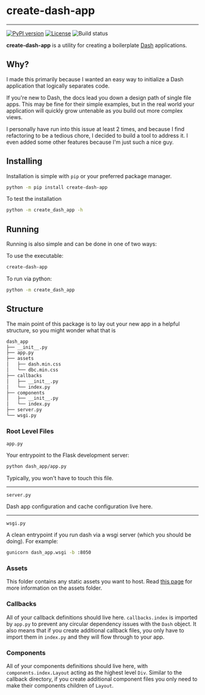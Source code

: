 # create-dash-app
***
[![PyPI version](https://badge.fury.io/py/create-dash-app.svg)](https://badge.fury.io/py/create-dash-app)
[![License](https://img.shields.io/badge/License-BSD_3--Clause-blue.svg)](https://opensource.org/licenses/BSD-3-Clause)
![Build status](https://github.com/eliwoods/create-dash-app/actions/workflows/main.yml/badge.svg)



**create-dash-app** is a utility for creating a boilerplate [Dash](https://dash.plotly.com/) applications.

## Why?

I made this primarily because I wanted an easy way to initialize a Dash application that logically separates code.

If you're new to Dash, the docs lead you down a design path of single file apps. This may be fine for their simple 
examples, but in the real world your application will quickly grow untenable as you build out more complex views.

I personally have run into this issue at least 2 times, and because I find refactoring to be a tedious chore, 
I decided to build a tool to address it. I even added some other features because I'm just such a nice guy.

## Installing
Installation is simple with `pip` or your preferred package manager.

```sh
python -m pip install create-dash-app
```

To test the installation

```sh
python -m create_dash_app -h
```

## Running
Running is also simple and can be done in one of two ways:

To use the executable:
```sh
create-dash-app
```

To run via python:
```sh
python -m create_dash_app
```

## Structure
The main point of this package is to lay out your new app in a helpful structure, so you might wonder what that is
```markdown
dash_app
├── __init__.py
├── app.py
├── assets
│   ├── dash.min.css
│   └── dbc.min.css
├── callbacks
│   ├── __init__.py
│   └── index.py
├── components
│   ├── __init__.py
│   └── index.py
├── server.py
└── wsgi.py
```

### Root Level Files
`app.py`

Your entrypoint to the Flask development server:
```sh
python dash_app/app.py
```

Typically, you won't have to touch this file.

***
`server.py`

Dash app configuration and cache configuration live here.

***
`wsgi.py`

A clean entrypoint if you run dash via a wsgi server (which you should be doing). For example:
```sh
gunicorn dash_app.wsgi -b :8050
```

### Assets
This folder contains any static assets you want to host. Read [this page](https://dash.plotly.com/dash-enterprise/static-assets)
for more information on the assets folder.

### Callbacks
All of your callback definitions should live here. `callbacks.index` is imported by `app.py` to prevent any circular
dependency issues with the `Dash` object. It also means that if you create additional callback files, you only have
to import them in `index.py` and they will flow through to your app.

### Components
All of your components definitions should live here, with `components.index.Layout` acting as the highest level `Div`.
Similar to the callback directory, if you create additional component files you only need to make their components
children of `Layout`.

